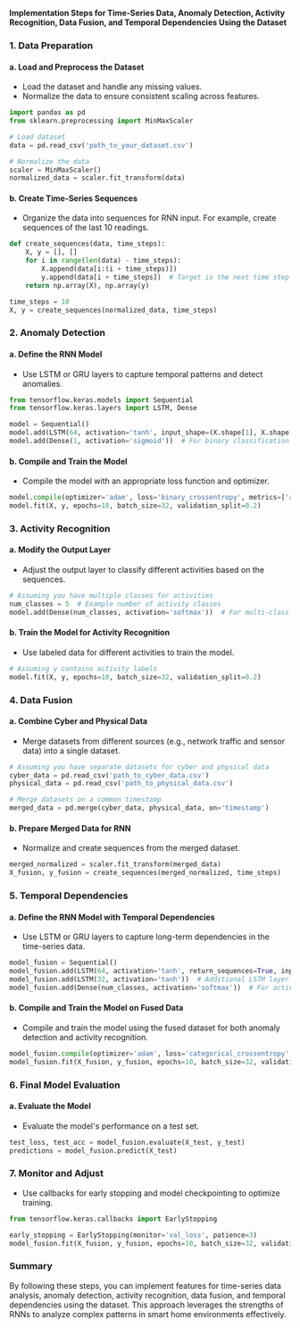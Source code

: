 **Implementation Steps for Time-Series Data, Anomaly Detection, Activity Recognition, Data Fusion, and Temporal Dependencies Using the Dataset**

### 1. Data Preparation

#### a. Load and Preprocess the Dataset
- Load the dataset and handle any missing values.
- Normalize the data to ensure consistent scaling across features.

```python
import pandas as pd
from sklearn.preprocessing import MinMaxScaler

# Load dataset
data = pd.read_csv('path_to_your_dataset.csv')

# Normalize the data
scaler = MinMaxScaler()
normalized_data = scaler.fit_transform(data)
```

#### b. Create Time-Series Sequences
- Organize the data into sequences for RNN input. For example, create sequences of the last 10 readings.

```python
def create_sequences(data, time_steps):
    X, y = [], []
    for i in range(len(data) - time_steps):
        X.append(data[i:(i + time_steps)])
        y.append(data[i + time_steps])  # Target is the next time step
    return np.array(X), np.array(y)

time_steps = 10
X, y = create_sequences(normalized_data, time_steps)
```

### 2. Anomaly Detection

#### a. Define the RNN Model
- Use LSTM or GRU layers to capture temporal patterns and detect anomalies.

```python
from tensorflow.keras.models import Sequential
from tensorflow.keras.layers import LSTM, Dense

model = Sequential()
model.add(LSTM(64, activation='tanh', input_shape=(X.shape[1], X.shape[2])))
model.add(Dense(1, activation='sigmoid'))  # For binary classification of anomalies
```

#### b. Compile and Train the Model
- Compile the model with an appropriate loss function and optimizer.

```python
model.compile(optimizer='adam', loss='binary_crossentropy', metrics=['accuracy'])
model.fit(X, y, epochs=10, batch_size=32, validation_split=0.2)
```

### 3. Activity Recognition

#### a. Modify the Output Layer
- Adjust the output layer to classify different activities based on the sequences.

```python
# Assuming you have multiple classes for activities
num_classes = 5  # Example number of activity classes
model.add(Dense(num_classes, activation='softmax'))  # For multi-class classification
```

#### b. Train the Model for Activity Recognition
- Use labeled data for different activities to train the model.

```python
# Assuming y contains activity labels
model.fit(X, y, epochs=10, batch_size=32, validation_split=0.2)
```

### 4. Data Fusion

#### a. Combine Cyber and Physical Data
- Merge datasets from different sources (e.g., network traffic and sensor data) into a single dataset.

```python
# Assuming you have separate datasets for cyber and physical data
cyber_data = pd.read_csv('path_to_cyber_data.csv')
physical_data = pd.read_csv('path_to_physical_data.csv')

# Merge datasets on a common timestamp
merged_data = pd.merge(cyber_data, physical_data, on='timestamp')
```

#### b. Prepare Merged Data for RNN
- Normalize and create sequences from the merged dataset.

```python
merged_normalized = scaler.fit_transform(merged_data)
X_fusion, y_fusion = create_sequences(merged_normalized, time_steps)
```

### 5. Temporal Dependencies

#### a. Define the RNN Model with Temporal Dependencies
- Use LSTM or GRU layers to capture long-term dependencies in the time-series data.

```python
model_fusion = Sequential()
model_fusion.add(LSTM(64, activation='tanh', return_sequences=True, input_shape=(X_fusion.shape[1], X_fusion.shape[2])))
model_fusion.add(LSTM(32, activation='tanh'))  # Additional LSTM layer for deeper learning
model_fusion.add(Dense(num_classes, activation='softmax'))  # For activity recognition
```

#### b. Compile and Train the Model on Fused Data
- Compile and train the model using the fused dataset for both anomaly detection and activity recognition.

```python
model_fusion.compile(optimizer='adam', loss='categorical_crossentropy', metrics=['accuracy'])
model_fusion.fit(X_fusion, y_fusion, epochs=10, batch_size=32, validation_split=0.2)
```

### 6. Final Model Evaluation

#### a. Evaluate the Model
- Evaluate the model's performance on a test set.

```python
test_loss, test_acc = model_fusion.evaluate(X_test, y_test)
predictions = model_fusion.predict(X_test)
```

### 7. Monitor and Adjust
- Use callbacks for early stopping and model checkpointing to optimize training.

```python
from tensorflow.keras.callbacks import EarlyStopping

early_stopping = EarlyStopping(monitor='val_loss', patience=3)
model_fusion.fit(X_fusion, y_fusion, epochs=10, batch_size=32, validation_split=0.2, callbacks=[early_stopping])
```

### Summary
By following these steps, you can implement features for time-series data analysis, anomaly detection, activity recognition, data fusion, and temporal dependencies using the dataset. This approach leverages the strengths of RNNs to analyze complex patterns in smart home environments effectively.
